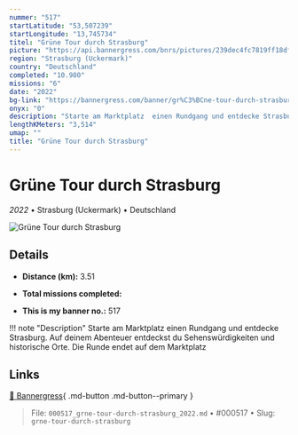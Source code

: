 ```yaml
---
nummer: "517"
startLatitude: "53,507239"
startLongitude: "13,745734"
titel: "Grüne Tour durch Strasburg"
picture: "https://api.bannergress.com/bnrs/pictures/239dec4fc7819ff18dfb77dccbc1c525"
region: "Strasburg (Uckermark)"
country: "Deutschland"
completed: "10.980"
missions: "6"
date: "2022"
bg-link: "https://bannergress.com/banner/gr%C3%BCne-tour-durch-strasburg-5081"
onyx: "0"
description: "Starte am Marktplatz  einen Rundgang und entdecke Strasburg. Auf deinem Abenteuer entdeckst du Sehenswürdigkeiten und historische Orte. Die Runde endet auf dem Marktplatz"
lengthKMeters: "3,514"
umap: ""
title: "Grüne Tour durch Strasburg"
---
```

# Grüne Tour durch Strasburg

*2022* • Strasburg (Uckermark) • Deutschland

![Grüne Tour durch Strasburg](https://api.bannergress.com/bnrs/pictures/239dec4fc7819ff18dfb77dccbc1c525)

## Details
- **Distance (km):** 3.51

- **Total missions completed:** 
- **This is my banner no.:** 517


!!! note "Description"
    Starte am Marktplatz  einen Rundgang und entdecke Strasburg. Auf deinem Abenteuer entdeckst du Sehenswürdigkeiten und historische Orte. Die Runde endet auf dem Marktplatz



## Links
[🔗 Bannergress](https://bannergress.com/banner/gr%C3%BCne-tour-durch-strasburg-5081){ .md-button .md-button--primary }



> File: `000517_grne-tour-durch-strasburg_2022.md` • #000517 • Slug: `grne-tour-durch-strasburg`
